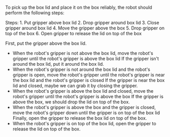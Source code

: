 To pick up the box lid and place it on the box reliably, the robot should perform the following steps:

Steps:  1. Put gripper above box lid  2. Drop gripper around box lid  3. Close gripper around box lid  4. Move the gripper above the box  5. Drop gripper on top of the box  6. Open gripper to release the lid on top of the box

First, put the gripper above the box lid.
- When the robot's gripper is not above the box lid, move the robot's gripper until the robot's gripper is above the box lid
If the gripper isn't around the box lid, put it around the box lid.
- When the robot's gripper is not around the box lid and the robot's gripper is open, move the robot's gripper until the robot's gripper is near the box lid and the robot's gripper is closed
If the gripper is near the box lid and closed, maybe we can grab it by closing the gripper.
- When the robot's gripper is above the box lid and closed, move the robot's gripper until the robot's gripper is above the box
If the gripper is above the box, we should drop the lid on top of the box.
- When the robot's gripper is above the box and the gripper is closed, move the robot's gripper down until the gripper is on top of the box lid
Finally, open the gripper to release the box lid on top of the box.
- When the robot's gripper is on top of the box lid, open the gripper to release the lid on top of the box.
